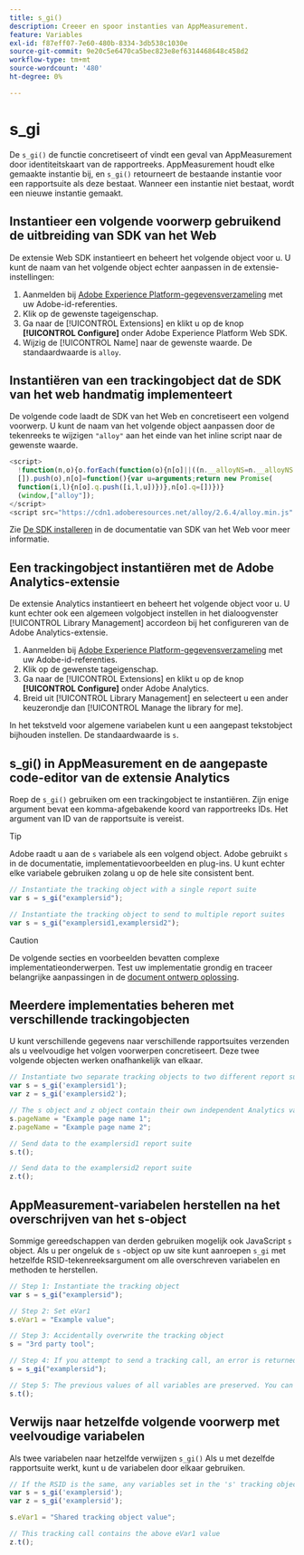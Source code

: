 ```yaml
---
title: s_gi()
description: Creeer en spoor instanties van AppMeasurement.
feature: Variables
exl-id: f87eff07-7e60-480b-8334-3db538c1030e
source-git-commit: 9e20c5e6470ca5bec823e8ef6314468648c458d2
workflow-type: tm+mt
source-wordcount: '480'
ht-degree: 0%

---
```


# s_gi

De `s_gi()` de functie concretiseert of vindt een geval van AppMeasurement door identiteitskaart van de rapportreeks. AppMeasurement houdt elke gemaakte instantie bij, en `s_gi()` retourneert de bestaande instantie voor een rapportsuite als deze bestaat. Wanneer een instantie niet bestaat, wordt een nieuwe instantie gemaakt.

## Instantieer een volgende voorwerp gebruikend de uitbreiding van SDK van het Web

De extensie Web SDK instantieert en beheert het volgende object voor u. U kunt de naam van het volgende object echter aanpassen in de extensie-instellingen:

1. Aanmelden bij [Adobe Experience Platform-gegevensverzameling](https://experience.adobe.com/data-collection) met uw Adobe-id-referenties.
1. Klik op de gewenste tageigenschap.
1. Ga naar de [!UICONTROL Extensions] en klikt u op de knop **[!UICONTROL Configure]** onder Adobe Experience Platform Web SDK.
1. Wijzig de [!UICONTROL Name] naar de gewenste waarde. De standaardwaarde is `alloy`.

## Instantiëren van een trackingobject dat de SDK van het web handmatig implementeert

De volgende code laadt de SDK van het Web en concretiseert een volgend voorwerp. U kunt de naam van het volgende object aanpassen door de tekenreeks te wijzigen `"alloy"` aan het einde van het inline script naar de gewenste waarde.

```js
<script>
  !function(n,o){o.forEach(function(o){n[o]||((n.__alloyNS=n.__alloyNS||
  []).push(o),n[o]=function(){var u=arguments;return new Promise(
  function(i,l){n[o].q.push([i,l,u])})},n[o].q=[])})}
  (window,["alloy"]);
</script>
<script src="https://cdn1.adoberesources.net/alloy/2.6.4/alloy.min.js" async></script>
```

Zie [De SDK installeren](https://experienceleague.adobe.com/docs/experience-platform/edge/fundamentals/installing-the-sdk.html) in de documentatie van SDK van het Web voor meer informatie.

## Een trackingobject instantiëren met de Adobe Analytics-extensie

De extensie Analytics instantieert en beheert het volgende object voor u. U kunt echter ook een algemeen volgobject instellen in het dialoogvenster [!UICONTROL Library Management] accordeon bij het configureren van de Adobe Analytics-extensie.

1. Aanmelden bij [Adobe Experience Platform-gegevensverzameling](https://experience.adobe.com/data-collection) met uw Adobe-id-referenties.
1. Klik op de gewenste tageigenschap.
1. Ga naar de [!UICONTROL Extensions] en klikt u op de knop **[!UICONTROL Configure]** onder Adobe Analytics.
1. Breid uit [!UICONTROL Library Management] en selecteert u een ander keuzerondje dan [!UICONTROL Manage the library for me].

In het tekstveld voor algemene variabelen kunt u een aangepast tekstobject bijhouden instellen. De standaardwaarde is `s`.

## s_gi() in AppMeasurement en de aangepaste code-editor van de extensie Analytics

Roep de `s_gi()` gebruiken om een trackingobject te instantiëren. Zijn enige argument bevat een komma-afgebakende koord van rapportreeks IDs. Het argument van ID van de rapportsuite is vereist.

>[!TIP]
>
>Adobe raadt u aan de `s` variabele als een volgend object. Adobe gebruikt `s` in de documentatie, implementatievoorbeelden en plug-ins. U kunt echter elke variabele gebruiken zolang u op de hele site consistent bent.

```js
// Instantiate the tracking object with a single report suite
var s = s_gi("examplersid");

// Instantiate the tracking object to send to multiple report suites
var s = s_gi("examplersid1,examplersid2");
```

>[!CAUTION]
>
>De volgende secties en voorbeelden bevatten complexe implementatieonderwerpen. Test uw implementatie grondig en traceer belangrijke aanpassingen in de [document ontwerp oplossing](../../prepare/solution-design.md).

## Meerdere implementaties beheren met verschillende trackingobjecten

U kunt verschillende gegevens naar verschillende rapportsuites verzenden als u veelvoudige het volgen voorwerpen concretiseert. Deze twee volgende objecten werken onafhankelijk van elkaar.

```js
// Instantiate two separate tracking objects to two different report suites
var s = s_gi('examplersid1');
var z = s_gi('examplersid2');

// The s object and z object contain their own independent Analytics variables simultaneously
s.pageName = "Example page name 1";
z.pageName = "Example page name 2";

// Send data to the examplersid1 report suite
s.t();

// Send data to the examplersid2 report suite
z.t();
```

## AppMeasurement-variabelen herstellen na het overschrijven van het s-object

Sommige gereedschappen van derden gebruiken mogelijk ook JavaScript `s` object. Als u per ongeluk de `s` -object op uw site kunt aanroepen `s_gi` met hetzelfde RSID-tekenreeksargument om alle overschreven variabelen en methoden te herstellen.

```js
// Step 1: Instantiate the tracking object
var s = s_gi("examplersid");

// Step 2: Set eVar1
s.eVar1 = "Example value";

// Step 3: Accidentally overwrite the tracking object
s = "3rd party tool";

// Step 4: If you attempt to send a tracking call, an error is returned. Instead, re-instantiate the tracking object
s = s_gi("examplersid");

// Step 5: The previous values of all variables are preserved. You can send a tracking call and eVar1 is correctly set
s.t();
```

## Verwijs naar hetzelfde volgende voorwerp met veelvoudige variabelen

Als twee variabelen naar hetzelfde verwijzen `s_gi()` Als u met dezelfde rapportsuite werkt, kunt u de variabelen door elkaar gebruiken.

```js
// If the RSID is the same, any variables set in the 's' tracking object also get set in 'z' tracking object
var s = s_gi('examplersid');
var z = s_gi('examplersid');

s.eVar1 = "Shared tracking object value";

// This tracking call contains the above eVar1 value
z.t();
```
